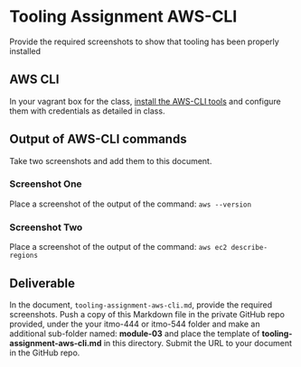 # Tooling Assignment AWS-CLI

Provide the required screenshots to show that tooling has been properly installed

## AWS CLI

In your vagrant box for the class, [install the AWS-CLI tools](https://docs.aws.amazon.com/cli/latest/userguide/getting-started-install.html#getting-started-install-instructions "Webpage to install the aws cli tools") and configure them with credentials as detailed in class.

## Output of AWS-CLI commands

Take two screenshots and add them to this document.

### Screenshot One

Place a screenshot of the output of the command: `aws --version`

### Screenshot Two

Place a screenshot of the output of the command: `aws ec2 describe-regions`

## Deliverable

In the document, `tooling-assignment-aws-cli.md`, provide the required screenshots. Push a copy of this Markdown file in the private GitHub repo provided, under the your itmo-444 or itmo-544 folder and make an additional sub-folder named: **module-03** and place the template of **tooling-assignment-aws-cli.md** in this directory. Submit the URL to your document in the GitHub repo.